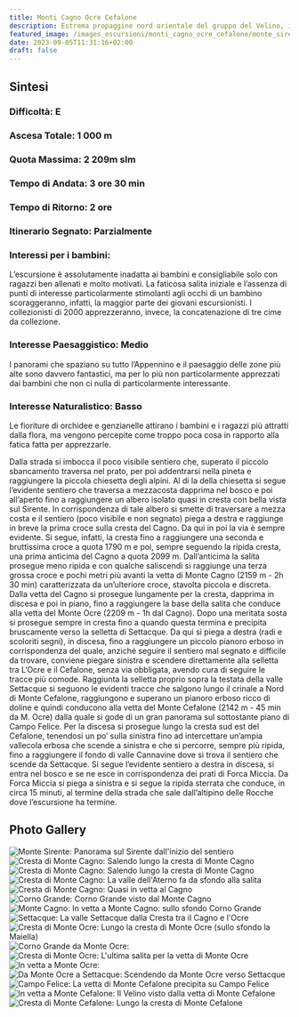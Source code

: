 ```yaml
---
title: Monti Cagno Ocre Cefalone
description: Estrema propaggine nord orientale del gruppo del Velino, il sottogruppo del Monte Ocre offre panorami eccezionali Sul Gran Sasso, sulla Maiella e su quasi tutte le vette principali del Velino-Sirente. L’itinerario proposto, piuttosto faticoso e non adatto ai bambini più piccoli e meno allenati, permette di raggiungere le tre vette del sottogruppo con un ampio e panoramico anello attorno alla bella valle di Settacque.
featured_image: /images_escursioni/monti_cagno_ocre_cefalone/monte_sirente.jpg
date: 2023-09-05T11:31:16+02:00
draft: false
---
```



## Sintesi
### Difficoltà: E
### Ascesa Totale: 1 000 m
### Quota Massima: 2 209m slm
### Tempo di Andata: 3 ore 30 min
### Tempo di Ritorno: 2 ore
### Itinerario Segnato: Parzialmente
### Interessi per i bambini:
 L’escursione è assolutamente inadatta ai bambini e consigliabile solo con ragazzi ben allenati e molto motivati. La faticosa salita iniziale e l’assenza di punti di interesse particolarmente stimolanti agli occhi di un bambino scoraggeranno, infatti, la maggior parte dei giovani escursionisti. I collezionisti di 2000 apprezzeranno, invece, la concatenazione di tre cime da collezione.
### Interesse Paesaggistico: Medio
I panorami che spaziano su tutto l’Appennino e il paesaggio delle zone  più alte sono davvero fantastici, ma per lo più non particolarmente apprezzati dai bambini che non ci nulla di particolarmente interessante.

### Interesse Naturalistico: Basso
Le fioriture di orchidee e genzianelle attirano i bambini e i ragazzi più attratti dalla flora, ma vengono percepite come  troppo poca cosa in rapporto alla fatica fatta per apprezzarle.

Dalla strada si imbocca il poco visibile sentiero che, superato il piccolo sbancamento traversa nel prato, per poi addentrarsi nella pineta e raggiungere la piccola chiesetta degli alpini.
Al di la della chiesetta si segue l’evidente sentiero che traversa a mezzacosta dapprima nel bosco e poi all’aperto fino a raggiungere un albero isolato quasi in cresta con bella vista sul Sirente. In corrispondenza di tale albero si smette di traversare a mezza costa e il sentiero (poco visibile e non segnato) piega a destra e raggiunge in breve   la prima croce sulla cresta del Cagno.
Da qui in poi la via è sempre evidente. Si segue, infatti, la cresta fino a raggiungere una seconda e bruttissima croce a quota 1790 m e poi, sempre seguendo la ripida cresta, una prima anticima del Cagno a quota 2099 m. Dall’anticima la salita prosegue meno ripida e con qualche saliscendi si raggiunge una terza grossa croce e pochi metri più avanti la vetta di Monte Cagno (2159 m - 2h 30 min) caratterizzata da un’ulteriore croce, stavolta piccola e discreta.
Dalla vetta del Cagno si prosegue lungamente per la cresta, dapprima in discesa e poi in piano, fino a raggiungere la base della salita che conduce alla vetta del Monte Ocre (2209 m - 1h dal Cagno).
Dopo una meritata sosta si prosegue sempre in cresta fino a quando questa termina e precipita bruscamente verso la selletta di Settacque. Da qui si piega a destra (radi e scoloriti segni), in discesa, fino a raggiungere un piccolo pianoro erboso in corrispondenza del quale, anziché seguire il sentiero mal segnato e difficile da trovare, conviene piegare  sinistra e scendere direttamente alla selletta tra L’Ocre e il Cefalone, senza via obbligata, avendo cura di seguire le tracce più comode.
Raggiunta la selletta proprio sopra la testata della valle Settacque si seguono le evidenti tracce che salgono lungo il crinale a Nord di Monte Cefalone, raggiungono e superano un pianoro erboso ricco di doline e quindi conducono alla vetta del Monte Cefalone (2142 m - 45 min da M. Ocre) dalla quale si gode di un gran panorama sul sottostante piano di Campo Felice. 
Per la discesa si prosegue lungo la cresta sud est del Cefalone, tenendosi un po’ sulla sinistra fino ad intercettare un’ampia vallecola erbosa che scende a sinistra e che si percorre, sempre più ripida, fino a raggiungere il fondo di valle Cannavine dove si trova il sentiero che scende da Settacque. Si segue l’evidente sentiero a destra in discesa, si entra nel bosco e se ne esce in corrispondenza dei prati di Forca Miccia.
Da Forca Miccia si piega a sinistra e si segue la ripida sterrata che conduce, in circa 15 minuti, al termine della strada che sale dall’altipino delle Rocche dove l’escursione ha termine.



## Photo Gallery
![](/images_escursioni/monti_cagno_ocre_cefalone/monte_sirente.jpg "Monte Sirente: Panorama sul Sirente dall'inizio del sentiero")  ![](/images_escursioni/monti_cagno_ocre_cefalone/cresta_di_monte_cagno.jpg "Cresta di Monte Cagno: Salendo lungo la cresta di Monte Cagno")  ![](/images_escursioni/monti_cagno_ocre_cefalone/cresta_di_monte_cagno.jpg "Cresta di Monte Cagno: Salendo lungo la cresta di Monte Cagno")  ![](/images_escursioni/monti_cagno_ocre_cefalone/cresta_di_monte_cagno.jpg "Cresta di Monte Cagno: La valle dell'Aterno fa da sfondo alla salita")  ![](/images_escursioni/monti_cagno_ocre_cefalone/cresta_di_monte_cagno.jpg "Cresta di Monte Cagno: Quasi in vetta al Cagno")  ![](/images_escursioni/monti_cagno_ocre_cefalone/corno_grande.jpg "Corno Grande: Corno Grande visto dal Monte Cagno")  ![](/images_escursioni/monti_cagno_ocre_cefalone/monte_cagno.jpg "Monte Cagno: In vetta a Monte Cagno: sullo sfondo Corno Grande")  ![](/images_escursioni/monti_cagno_ocre_cefalone/settacque.jpg "Settacque: La valle Settacque dalla Cresta tra il Cagno e l'Ocre")  ![](/images_escursioni/monti_cagno_ocre_cefalone/cresta_di_monte_ocre.jpg "Cresta di Monte Ocre: Lungo la cresta di Monte Ocre (sullo sfondo la Maiella)")  ![](/images_escursioni/monti_cagno_ocre_cefalone/corno_grande_da_monte_ocre.jpg "Corno Grande da Monte Ocre: ")  ![](/images_escursioni/monti_cagno_ocre_cefalone/cresta_di_monte_ocre.jpg "Cresta di Monte Ocre: L'ultima salita per la vetta di Monte Ocre")  ![](/images_escursioni/monti_cagno_ocre_cefalone/in_vetta_a_monte_ocre.jpg "In vetta a Monte Ocre: ")  ![](/images_escursioni/monti_cagno_ocre_cefalone/da_monte_ocre_a_settacque.jpg "Da Monte Ocre a Settacque: Scendendo da Monte Ocre verso Settacque")  ![](/images_escursioni/monti_cagno_ocre_cefalone/campo_felice.jpg "Campo Felice: La vetta di Monte Cefalone precipita su Campo Felice")  ![](/images_escursioni/monti_cagno_ocre_cefalone/in_vetta_a_monte_cefalone.jpg "In vetta a Monte Cefalone: Il Velino visto dalla vetta di Monte Cefalone")  ![](/images_escursioni/monti_cagno_ocre_cefalone/cresta_di_monte_cefalone.jpg "Cresta di Monte Cefalone: Lungo la cresta di Monte Cefalone")  